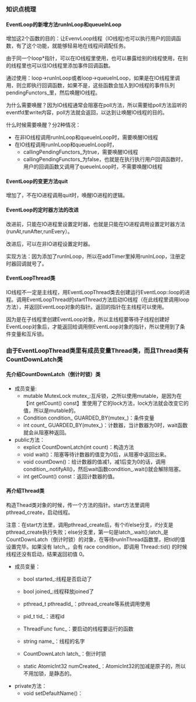 ### 知识点梳理 ###

#### EventLoop的新增方法runInLoop和queueInLoop ####
增加这2个函数的目的：让EvenvLoop线程（IO线程)也可以执行用户的回调函数，有了这个功能，就能够轻易地在线程间调配任务。

由于同一个loop*指针，可以在IO线程里使用，也可以暴露给别的线程使用，在别的线程里也可以往IO线程里添加事件回调函数。

通过使用：loop->runInLoop或者loop->queueInLoop，如果是在IO线程里调用，则立即执行回调函数，如果不是，这些函数会加入到IO线程的事件队列pendingFunctors_里，然后唤醒IO线程。

为什么需要唤醒？因为IO线程通常会阻塞在poll方法，所以需要给poll方法监听的eventfd里write内容，poll方法就会返回，以达到让唤醒IO线程的目的。

什么时候需要唤醒？分2种情况：
- 在非IO线程调用runInLoop和queueInLoop时，需要唤醒IO线程
- 在IO线程调用runInLoop和queueInLoop时，
    - callingPendingFunctors_为true，需要唤醒IO线程
	- callingPendingFunctors_为false，也就是在执行执行用户回调函数时，用户的回调函数又调用了queueInLoop时，不需要唤醒IO线程

#### EventLoop的变更方法quit ####
增加了，不在IO进程调用quit时，唤醒IO进程的逻辑。

#### EventLoop的定时器方法的改进 ####
改进前，只能在IO进程里设置定时器，也就是只能在IO进程调用设置定时器方法(runAt,runAfter,runEvery）。

改进后，可以在非IO进程设置定时器。

实现方法：因为添加了runInLoop，所以在addTimer里掉用runInLoop，注册定时器回调就号了。

#### EventLoopThread类 ####
IO线程不一定是主线程，用EventLoopThread类去创建运行EventLoop::loop的进程。调用EventLoopThread的startThread方法启动IO线程（在此线程里调用loop方法），并返回EventLoop对象的指针。返回的指针在主线程可以使用。

因为是在子线程里创建EventLoop对象，所以主线程要等待子线程创建好EventLoop对象后，才能返回给调用侧EventLoop对象的指针，所以使用到了条件变量和互斥锁。


### 由于EventLoopThread类里有成员变量Thread类，而且Thread类有CountDownLatch类 ###

#### 先介绍CountDownLatch（倒计时锁）类 ####
- 成员变量:
    - mutable MutexLock mutex_:互斥锁，之所以使用mutable，是因为在【int getCount() const】里使用了它的lock方法，lock方法就会改变它的值，所以是mutable的。
    - Condition condition_ GUARDED_BY(mutex_)：条件变量
    - int count_ GUARDED_BY(mutex_)：计数器，当计数器为0时，wait函数就会从阻塞种返回。
- public方法：
    - explicit CountDownLatch(int count)：构造方法
    - void wait()：阻塞等待计数器的值变为0后，从阻塞中返回出来。
	- void countDown()：给计数器的值减1，减1后变为0的话，调用condition_.notifyAll()，然后wait函数condition_.wait()就会解除阻塞。
	- int getCount() const：返回计数器的值。

#### 再介绍Thread类 ####
构造Thead类对象的时候，传一个方法的指针。start方法里调用pthread_create，启动线程。

注意：在start方法里，调用pthread_create后，有个if/else分支，if分支是pthread_create执行失败；else分支里，第一句是latch_.wait();latch_是CountDownLatch（倒计时锁）的对象，在等待runInThread函数里，把tid的值设置完毕。如果没有 latch_，会有 race condition，即调用 Thread::tid() 的时候线程还没有启动，结果返回初值 0。

- 成员变量：
    - bool       started_:线程是否启动了
    - bool       joined_:线程释放joined了
    - pthread_t  pthreadId_：pthread_create等系统调用使用
    - pid_t      tid_：进程id
    - ThreadFunc func_：要启动的线程要运行的函数
    - string     name_：线程的名字
    - CountDownLatch latch_：倒计时锁

    - static AtomicInt32 numCreated_：AtomicInt32的加减是原子的，所以不用加锁，是静态的。
- private方法：
  - void setDefaultName()：
